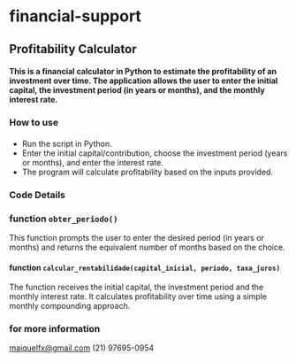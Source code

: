 # financial-support
## Profitability Calculator
#### This is a financial calculator in Python to estimate the profitability of an investment over time. The application allows the user to enter the initial capital, the investment period (in years or months), and the monthly interest rate.
### How to use
#### 
- Run the script in Python.
- Enter the initial capital/contribution, choose the investment period (years or months), and enter the interest rate.
- The program will calculate profitability based on the inputs provided.

### Code Details
### function `obter_periodo()`
This function prompts the user to enter the desired period (in years or months) and returns the equivalent number of months based on the choice.

#### function `calcular_rentabilidade(capital_inicial, periodo, taxa_juros)`
The function receives the initial capital, the investment period and the monthly interest rate. It calculates profitability over time using a simple monthly compounding approach.

### for more information
maiquelfx@gmail.com
(21) 97695-0954
